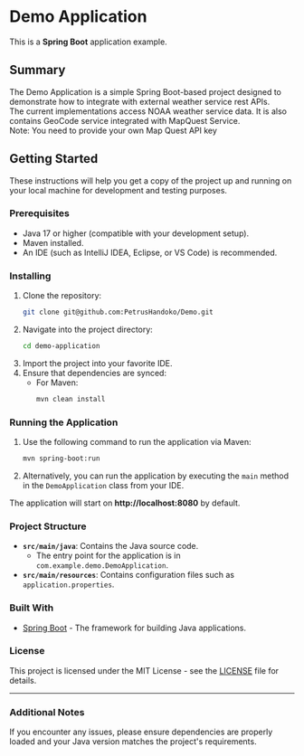 # Demo Application

This is a **Spring Boot** application example.

## Summary

The Demo Application is a simple Spring Boot-based project designed to 
demonstrate how to integrate with external weather service rest APIs.  
The current implementations access NOAA weather service data. 
It is also contains GeoCode service integrated with  MapQuest Service.  
Note: You need to provide your own Map Quest API key


## Getting Started

These instructions will help you get a copy of the project up and running on your local machine for development and testing purposes.

### Prerequisites

- Java 17 or higher (compatible with your development setup).
- Maven installed.
- An IDE (such as IntelliJ IDEA, Eclipse, or VS Code) is recommended.

### Installing

1. Clone the repository:
   ```bash
   git clone git@github.com:PetrusHandoko/Demo.git
   ```
2. Navigate into the project directory:
   ```bash
   cd demo-application
   ```
3. Import the project into your favorite IDE.
4. Ensure that dependencies are synced:
    - For Maven:
      ```bash
      mvn clean install
      ```
    
### Running the Application

1. Use the following command to run the application via Maven:
   ```bash
   mvn spring-boot:run
   ```

2. Alternatively, you can run the application by executing the `main` method in the `DemoApplication` class from your IDE.

The application will start on **http://localhost:8080** by default.

### Project Structure

- **`src/main/java`**: Contains the Java source code.
    - The entry point for the application is in `com.example.demo.DemoApplication`.
- **`src/main/resources`**: Contains configuration files such as `application.properties`.

### Built With

- [Spring Boot](https://spring.io/projects/spring-boot) - The framework for building Java applications.

### License

This project is licensed under the MIT License - see the [LICENSE](LICENSE) file for details.

---

### Additional Notes

If you encounter any issues, please ensure dependencies are properly loaded and your Java version matches the project's requirements.